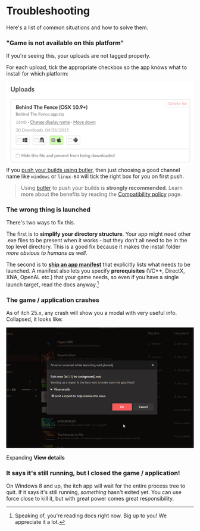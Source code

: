 # Troubleshooting

Here's a list of common situations and how to solve them.

### "Game is not available on this platform"

If you're seeing this, your uploads are not tagged properly.

For each upload, tick the appropriate checkbox so the app knows what to install for which platform:

![](tags.png)If you [push your builds using butler](https://itch.io/docs/butler), then just choosing a good channel name like `windows` or `linux-64` will tick the right box for you on first push.

> Using [butler](https://itchio/docs/butler) to push your builds is **strongly recommended**. Learn more about the benefits by reading the [Compatibility policy](/integrating/compatibility-policy.md) page.

### The wrong thing is launched

There's two ways to fix this.

The first is to **simplify your directory structure**. Your app might need other .exe files to be present when it works - but they don't all need to be in the top level directory. This is a good fix because it makes the install folder _more obvious to humans as well_.

The second is to [**ship an app manifest**](/integrating/manifest.md) that explicitly lists what needs to be launched. A manifest also lets you specify **prerequisites** \(VC++, DirectX, XNA, OpenAL etc.\) that your game needs, so even if you have a single launch target, read the docs anyway.[^1]

### The game / application crashes

As of itch 25.x, any crash will show you a modal with very useful info. Collapsed, it looks like:

![](/assets/universal-navigation.gif)

Expanding **View details**

### It says it's still running, but I closed the game / application!

On Windows 8 and up, the itch app will wait for the entire process tree to quit. If it says it's still running, _something_ hasn't exited yet. You can use force close to kill it, but with great power comes great responsibility.

[^1]: Speaking of, you're reading docs right now. Big up to you! We appreciate it a lot.

